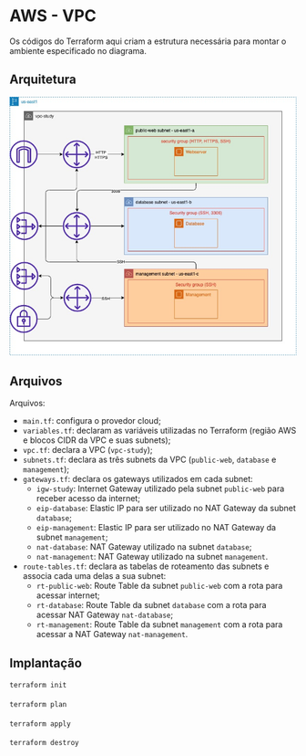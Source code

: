 # AWS - VPC

Os códigos do Terraform aqui criam a estrutura necessária para montar o ambiente especificado no diagrama.

## Arquitetura

![](./aws-vpc-study.jpg)

## Arquivos

Arquivos:

- `main.tf`: configura o provedor cloud;
- `variables.tf`: declaram as variáveis utilizadas no Terraform (região AWS e blocos CIDR da VPC e suas subnets);
- `vpc.tf`: declara a VPC (`vpc-study`);
- `subnets.tf`: declara as três subnets da VPC (`public-web`, `database` e `management`);
- `gateways.tf`: declara os gateways utilizados em cada subnet:
  - `igw-study`: Internet Gateway utilizado pela subnet `public-web` para receber acesso da internet;
  - `eip-database`: Elastic IP para ser utilizado no NAT Gateway da subnet `database`;
  - `eip-management`: Elastic IP para ser utilizado no NAT Gateway da subnet `management`;
  - `nat-database`: NAT Gateway utilizado na subnet `database`;
  - `nat-management`: NAT Gateway utilizado na subnet `management`.
- `route-tables.tf`: declara as tabelas de roteamento das subnets e associa cada uma delas a sua subnet:
  - `rt-public-web`: Route Table da subnet `public-web` com a rota para acessar internet;
  - `rt-database`: Route Table da subnet `database` com a rota para acessar NAT Gateway `nat-database`;
  - `rt-management`: Route Table da subnet `management` com a rota para acessar a NAT Gateway `nat-management`.

## Implantação

```bash
terraform init

terraform plan

terraform apply

terraform destroy
```

